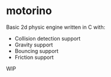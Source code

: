 # motorino
Basic 2d physic engine written in C with:

 * Collision detection support
 * Gravity support
 * Bouncing support
 * Friction support

WIP

